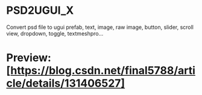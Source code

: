 # PSD2UGUI_X
Convert psd file to ugui prefab,  text, image, raw image, button, slider, scroll view, dropdown, toggle, textmeshpro...


# Preview: [https://blog.csdn.net/final5788/article/details/131406527]
